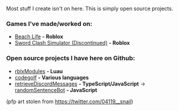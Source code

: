 Most stuff I create isn't on here. This is simply open source projects.

### Games I've made/worked on:
- [Beach Life](https://www.roblox.com/games/7579486397/Beach-Life-ALPHA) **- Roblox**
- [Sword Clash Simulator (Discontinued)](https://www.roblox.com/games/7325644182/Sword-Clash-Simulator) **- Roblox**
### Open source projects I have here on Github:
- [rblxModules](https://github.com/widesteal321/rblxModules) **- Luau**
- [codegolf](https://github.com/widesteal321/codegolf) **- Various languages**
- [retrieveDiscordMessages](https://github.com/widesteal321/retrieveDiscordMessages) **- TypeScript/JavaScript** → [randomSentenceBot](https://github.com/widesteal321/randomSentenceBot) **- JavaScript**

(pfp art stolen from https://twitter.com/04119__snail)
